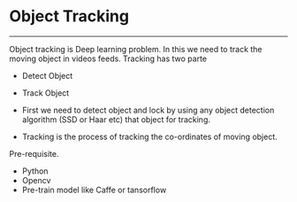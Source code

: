 # Object Tracking 
---
Object  tracking is Deep learning problem. In this we need to track the moving object in videos feeds. 
Tracking has two parte
 - Detect Object 
 - Track Object
 
 - First we need to detect object and  lock by using any object detection algorithm (SSD or Haar etc) that object for tracking.
 - Tracking is the process of tracking the co-ordinates of moving object.

Pre-requisite.
 - Python
 - Opencv
 - Pre-train model like Caffe or tansorflow
